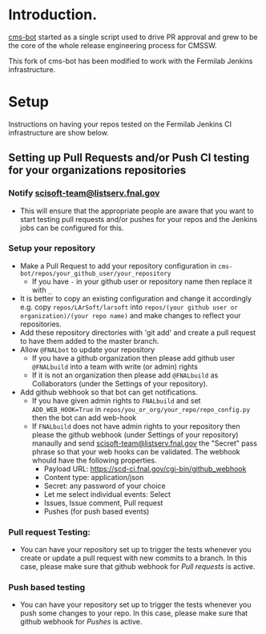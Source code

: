 # Introduction.

[cms-bot](https://github.com/cms-sw/cms-bot) started as a single script used to drive PR approval and grew to
be the core of the whole release engineering process for CMSSW.

This fork of cms-bot has been modified to work with the Fermilab Jenkins infrastructure.

# Setup

Instructions on having your repos tested on the Fermilab Jenkins CI infrastructure are show below.


## Setting up Pull Requests and/or Push CI testing for your organizations repositories

### Notify scisoft-team@listserv.fnal.gov
- This will ensure that the appropriate people are aware that you want to start testing pull requests and/or pushes for your repos and the Jenkins jobs can be configured for this.

### Setup your repository
- Make a Pull Request to add your repository configuration in `cms-bot/repos/your_github_user/your_repository`
  - If you have `-` in your github user or repository name then replace it with `_`
- It is better to copy an existing configuration and change it accordingly e.g. copy `repos/LArSoft/larsoft` into `repos/(your github user or organization)/(your repo name)` and make changes to reflect your repositories.
- Add these repository directories with 'git add' and create a pull request to have them added to the master branch.
- Allow `@FNALbot` to update your repository
  - If you have a github organization then please add github user `@FNALbuild` into a team with write (or admin) rights
  - If it is not an organization then please add `@FNALbuild` as Collaborators (under the Settings of your repository).
- Add github webhook so that bot can get notifications.
  - If you have given admin rights to `FNALbuild` and set `ADD_WEB_HOOK=True` in `repos/you_or_org/your_repo/repo_config.py` then the bot can add web-hook
  - If `FNALbuild` does not have admin rights to your repository then please the github webhook (under Settings of your repository) manaully and send scisoft-team@listserv.fnal.gov the "Secret" pass phrase so that your web hooks can be validated. The webhook whould have the following properties.
    - Payload URL: https://scd-ci.fnal.gov/cgi-bin/github_webhook
    - Content type: application/json
    - Secret: any password of your choice
    - Let me select individual events: Select
    - Issues, Issue comment, Pull request 
    - Pushes (for push based events)

### Pull request Testing:
- You can have your repository set up to trigger the tests whenever you create or update a pull request with new commits to a branch. In this case, please make sure that github webhook for *Pull requests* is active.

### Push based testing
- You can have your repository set up to trigger the tests whenever you push some changes to your repo. In this case, please make sure that github webhook for *Pushes* is active.
